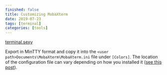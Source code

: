 ```yaml
---
finished: false
title: Customizing MobaXterm
date: 2019-07-23
tags: [terminal]
categories: [tools]
---
```


[terminal.sexy](https://terminal.sexy)

Export in MinTTY format and copy it into the `<user path>Documents\MobaXterm\MobaXterm.ini` file under `[Colors]`. The location of the configuration file can vary depending on how you installed it ([see this post](https://blog.mobatek.net/post/mobaxterm-configuration-settings/)).
